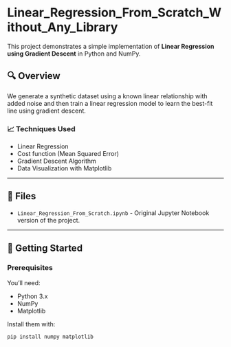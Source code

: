 # Linear_Regression_From_Scratch_Without_Any_Library

This project demonstrates a simple implementation of **Linear Regression using Gradient Descent** in Python and NumPy.

## 🔍 Overview

We generate a synthetic dataset using a known linear relationship with added noise and then train a linear regression model to learn the best-fit line using gradient descent.

### 📈 Techniques Used

- Linear Regression
- Cost function (Mean Squared Error)
- Gradient Descent Algorithm
- Data Visualization with Matplotlib

---

## 📁 Files

- `Linear_Regression_From_Scratch.ipynb` - Original Jupyter Notebook version of the project.

---

## 🚀 Getting Started

### Prerequisites

You’ll need:

- Python 3.x
- NumPy
- Matplotlib

Install them with:

```bash
pip install numpy matplotlib
